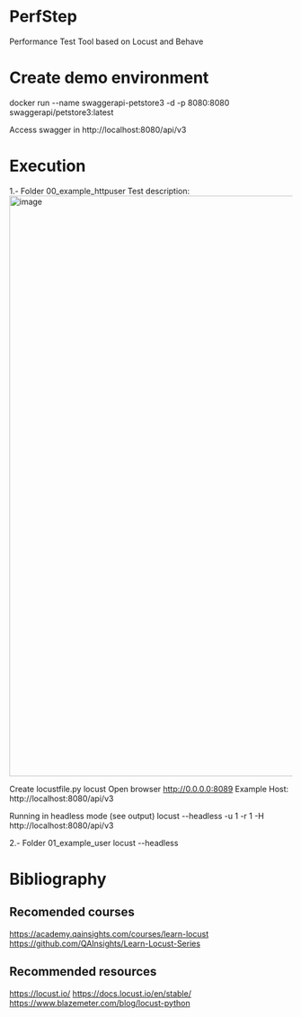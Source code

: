# PerfStep
Performance Test Tool based on Locust and Behave

# Create demo environment
docker run  --name swaggerapi-petstore3 -d -p 8080:8080 swaggerapi/petstore3:latest

Access swagger in http://localhost:8080/api/v3 

# Execution

1.-  Folder 00_example_httpuser
Test description:
<img width="1033" alt="image" src="https://github.com/user-attachments/assets/95ae5367-f66f-43d3-837c-4f1484450b6e">


Create locustfile.py
locust
Open browser  http://0.0.0.0:8089
Example Host: http://localhost:8080/api/v3 

Running in headless mode (see output)
locust --headless -u 1 -r 1 -H http://localhost:8080/api/v3 

2.- Folder 01_example_user
locust --headless

# Bibliography
## Recomended courses
https://academy.qainsights.com/courses/learn-locust
https://github.com/QAInsights/Learn-Locust-Series

## Recommended resources
https://locust.io/
https://docs.locust.io/en/stable/
https://www.blazemeter.com/blog/locust-python
